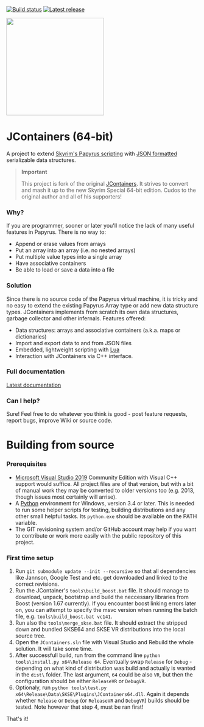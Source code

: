 [![Build status](https://ci.appveyor.com/api/projects/status/r8kex3xnxmktn1sq?svg=true)](https://ci.appveyor.com/project/ryobg/jcontainers)
[![Latest release](https://img.shields.io/github/release/ryobg/jcontainers/all.svg)](https://github.com/ryobg/jcontainers/releases)

<img src="logo.png?raw=true" height="256">

# JContainers (64-bit)

A project to extend [Skyrim's Papyrus
scripting](https://www.creationkit.com/index.php?title=Category:Papyrus) with
[JSON formatted](https://json.org/) serializable data structures.

> **Important**
>
> This project is fork of the original [JContainers](https://github.com/SilverIce/JContainers). It
> strives to convert and mash it up to the new Skyrim Special 64-bit edition. Cudos to the original
> author and all of his supporters!

### Why?

If you are programmer, sooner or later you'll notice the lack of many useful features in Papyrus.
There is no way to:

- Append or erase values from arrays
- Put an array into an array (i.e. no nested arrays)
- Put multiple value types into a single array
- Have associative containers 
- Be able to load or save a data into a file

### Solution

Since there is no source code of the Papyrus virtual machine, it is tricky and no easy to extend the
existing Papyrus Array type or add new data structure types. JContainers implements from scratch its
own data structures, garbage collector and other infernals. Features offered:

- Data structures: arrays and associative containers (a.k.a. maps or dictionaries)
- Import and export data to and from JSON files
- Embedded, lightweight scripting with [Lua](https://www.lua.org/)
- Interaction with JContainers via C++ interface.

### Full documentation

[Latest documentation](https://github.com/ryobg/jcontainers/wiki)

### Can I help?

Sure! Feel free to do whatever you think is good - post feature requests, report bugs, improve Wiki
or source code.

# Building from source

### Prerequisites

* [Microsoft Visual Studio 2019](https://www.visualstudio.com/downloads/) 
  Community Edition with Visual C++ support would suffice. All project files are of that version,
  but with a bit of manual work they may be converted to older versions too (e.g. 2013, though
  issues most certainly will arrise).
* A [Python](https://www.python.org/downloads/) environment for Windows, version 3.4 or later.
  This is needed to run some helper scripts for testing, building distributions and any other small
  helpful tasks. Its `python.exe` should be available on the PATH variable.
* The GIT revisioning system and/or GitHub account may help if you want to contribute or work more
  easily with the public repository of this project.

### First time setup

1. Run `git submodule update --init --recursive` so that all dependencies like Jannson, Google Test
   and etc. get downloaded and linked to the correct revisions.
2. Run the JContainer's `tools\build_boost.bat` file. It should manage to download, unpack,
   bootstrap and build the neccessary libraries from Boost (version 1.67 currently). If you encounter
   boost linking errors later on, you can attempt to specify the msvc version when running the batch
   file, e.g. `tools\build_boost.bat vc141`.
3. Run also the `tools\merge_skse.bat` file. It should extract the stripped down and bundled SKSE64
   and SKSE VR distributions into the local source tree.
4. Open the `JContainers.sln` file with Visual Studio and Rebuild the whole solution. It will take
   some time.
5. After successfull build, run from the command line `python tools\install.py x64\Release 64`.
   Eventually swap `Release` for `Debug` - depending on what kind of distribution was build and
   actually is wanted in the `dist\` folder. The last argument, `64` could be also `VR`, but then
   the configuration should be either `ReleaseVR` or `DebugVR`.
6. Optionaly, run `python tools\test.py x64\Release\Data\SKSE\Plugins\JContainers64.dll`. Again it
   depends whether `Release` or `Debug` (or `ReleaseVR` and `DebugVR`) builds should be tested. Note
   however that step 4, must be ran first!

That's it!

